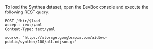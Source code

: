 To load the Synthea dataset, open the DevBox console and execute the following REST query:

```
POST /fhir/$load
Accept: text/yaml
Content-Type: text/yaml

source: 'https://storage.googleapis.com/aidbox-public/synthea/100/all.ndjson.gz'
```